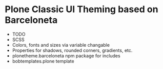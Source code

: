 # Plone Classic UI Theming based on Barceloneta

* TODO
* SCSS
* Colors, fonts and sizes via variable changable
* Properties for shadows, rounded corners, gradients, etc.
* plonetheme.barceloneta npm package for includes
* bobtemplates.plone template

